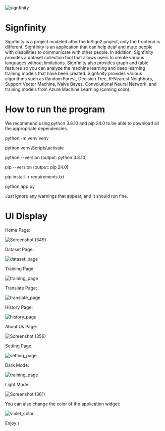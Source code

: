 ![signfinity](https://github.com/adyamp107/Signfinity/assets/137896283/b382f242-02fc-45a4-8d11-eee2b966d3f8)

# Signfinity

Signfinity is a project modeled after the InSign2 project, only the frontend is different. Signfinity is an application that can help deaf and mute people with disabilities to communicate with other people. In addition, Signfinity provides a dataset collection tool that allows users to create various languages ​​without limitations. Signfinity also provides graph and table features so you can analyze the machine learning and deep learning training models that have been created. Signfinity provides various algorithms such as Random Forest, Decision Tree, K-Nearest Neighbors, Support Vector Machine, Naive Bayes, Convolutional Neural Network, and training models from Azure Machine Learning (coming soon).

# How to run the program

We recommend using python 3.8.10 and pip 24.0 to be able to download all the appropriate dependencies.

python -m venv venv

python venv\Scripts\activate

python --version (output: python 3.8.10)

pip --version (output: pip 24.0)

pip install -r requirements.txt

python app.py

Just ignore any warnings that appear, and it should run fine.

# UI Display

Home Page:

![Screenshot (349)](https://github.com/adyamp107/Signfinity/assets/137896283/ce67ace3-338f-41c9-98ee-4d3e36388887)

Dataset Page:

![dataset_page](https://github.com/adyamp107/Signfinity/assets/137896283/66c92cfc-f057-4bb7-83f8-fc4dbd1dcfb4)

Training Page:

![training_page](https://github.com/adyamp107/Signfinity/assets/137896283/9a076cd8-6c47-4105-b634-2f2dcc2c43f4)

Translate Page:

![translate_page](https://github.com/adyamp107/Signfinity/assets/137896283/1f0903c6-3c1f-4ee9-b4c1-760d4f025d0f)

History Page:

![history_page](https://github.com/adyamp107/Signfinity/assets/137896283/10db548a-5f50-471e-8b02-68d2650d6b21)

About Us Page:

![Screenshot (356)](https://github.com/adyamp107/Signfinity/assets/137896283/5d9e87a2-b29c-43eb-98ad-caa5edab36d6)

Setting Page:

![setting_page](https://github.com/adyamp107/Signfinity/assets/137896283/dc8b1341-a453-4d8a-9b30-3338d69f6c74)

Dark Mode:

![training_page](https://github.com/adyamp107/Signfinity/assets/137896283/b2f506cf-bc07-4e1d-b34e-6cc363041013)

Light Mode:

![Screenshot (361)](https://github.com/adyamp107/Signfinity/assets/137896283/99e31e08-7ec1-474b-89e1-7e8f77975c98)

You can also change the color of the application widget:

![violet_color](https://github.com/adyamp107/Signfinity/assets/137896283/6895b98b-23e2-48ba-9422-c9908fc22fa8)

Enjoy:)
